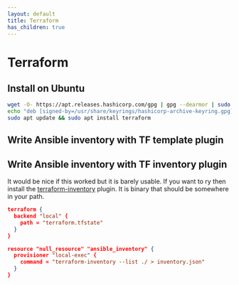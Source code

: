 ```yaml
---
layout: default
title: Terraform
has_children: true
---
```


# Terraform

## Install on Ubuntu

```bash
wget -O- https://apt.releases.hashicorp.com/gpg | gpg --dearmor | sudo tee /usr/share/keyrings/hashicorp-archive-keyring.gpg
echo "deb [signed-by=/usr/share/keyrings/hashicorp-archive-keyring.gpg] https://apt.releases.hashicorp.com $(lsb_release -cs) main" | sudo tee /etc/apt/sources.list.d/hashicorp.list
sudo apt update && sudo apt install terraform
```
## Write Ansible inventory with TF template plugin




## Write Ansible inventory with TF inventory plugin

It would be nice if this worked but it is barely usable. If you want to ry then install the [terraform-inventory](https://github.com/adammck/terraform-inventory) plugin. It is binary that should be somewhere in your path.

```json
terraform {
  backend "local" {
    path = "terraform.tfstate"
  }
}

resource "null_resource" "ansible_inventory" {
  provisioner "local-exec" {
    command = "terraform-inventory --list ./ > inventory.json"
  }
}
```

